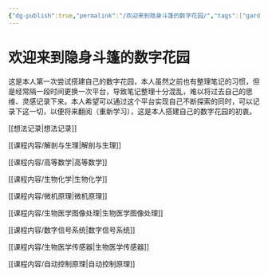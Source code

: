 ```yaml
---
{"dg-publish":true,"permalink":"/欢迎来到隐身斗篷的数字花园/","tags":["gardenEntry"],"noteIcon":"","created":"2023-12-21T23:23:19.552+08:00","updated":"2023-12-24T16:52:06.599+08:00"}
---
```


# 欢迎来到隐身斗篷的数字花园

这是本人第一次尝试搭建自己的数字花园，本人虽然之前也有整理笔记的习惯，但是经常隔一段时间更换一次平台，导致笔记整理十分混乱，难以将过去自己的思维、灵感记录下来。本人希望可以通过这个平台实现自己不断探索的同时，可以记录下这一切，以便将来翻阅（重新学习），这是本人搭建自己的数字花园的初衷。

[[想法记录\|想法记录]]

[[课程内容/解剖与生理\|解剖与生理]]

[[课程内容/高等数学\|高等数学]]

[[课程内容/生物化学\|生物化学]]

[[课程内容/微机原理\|微机原理]]

[[课程内容/生物医学图像处理\|生物医学图像处理]]

[[课程内容/数字信号系统\|数字信号系统]]

[[课程内容/生物医学传感器\|生物医学传感器]]

[[课程内容/自动控制原理\|自动控制原理]]